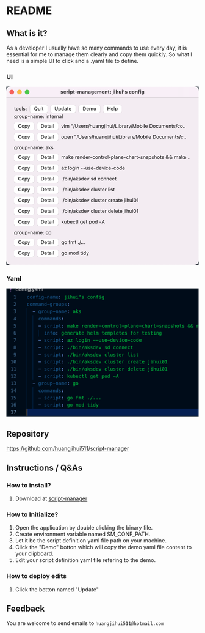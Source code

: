 # README
## What is it?
As a developer I usually have so many commands to use every day, it is essential for me to manage them clearly and copy them quickly.
So what I need is a simple UI to click and a .yaml file to define.
### UI
![UI](./img/ui.png "UI")
### Yaml
![UI](./img/yaml.png "Yaml")
## Repository
https://github.com/huangjihui511/script-manager
## Instructions / Q&As
### How to install?
1. Download at [script-manager](https://github.com/huangjihui511/script-manager/raw/master/bin/script-manager)
### How to Initialize?
1. Open the application by double clicking the binary file.
2. Create environment variable named SM_CONF_PATH.
3. Let it be the script definition yaml file path on your machine.
4. Click the "Demo" botton which will copy the demo yaml file content to your clipboard.
5. Edit your script definition yaml file refering to the demo.
### How to deploy edits
1. Click the botton named "Update"
## Feedback
You are welcome to send emails to `huangjihui511@hotmail.com`